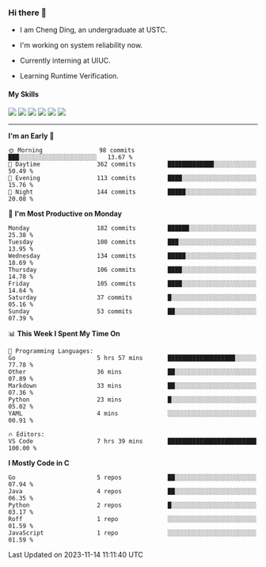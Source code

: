 ### Hi there 👋

* I am Cheng Ding, an undergraduate at USTC.
  
* I'm working on system reliability now.

* Currently interning at UIUC.

-  Learning Runtime Verification.

#### My Skills

![](https://img.shields.io/badge/C++-65318e?logo=cplusplus&logoColor=fff)
![](https://img.shields.io/badge/Python-3e74a2?logo=python&logoColor=fff)
![](https://img.shields.io/badge/C-5654a2?logo=c&logoColor=fff)
![](https://img.shields.io/badge/Go-00aaff?logo=go&logoColor=fff)
![](https://img.shields.io/badge/Docker-0088ff?logo=docker&logoColor=fff)
![](https://img.shields.io/badge/Apache-D22128?logo=apache&logoColor=fff)

---
<!--START_SECTION:waka-->
**I'm an Early 🐤** 

```text
🌞 Morning                98 commits          ███░░░░░░░░░░░░░░░░░░░░░░   13.67 % 
🌆 Daytime                362 commits         █████████████░░░░░░░░░░░░   50.49 % 
🌃 Evening                113 commits         ████░░░░░░░░░░░░░░░░░░░░░   15.76 % 
🌙 Night                  144 commits         █████░░░░░░░░░░░░░░░░░░░░   20.08 % 
```
📅 **I'm Most Productive on Monday** 

```text
Monday                   182 commits         ██████░░░░░░░░░░░░░░░░░░░   25.38 % 
Tuesday                  100 commits         ███░░░░░░░░░░░░░░░░░░░░░░   13.95 % 
Wednesday                134 commits         █████░░░░░░░░░░░░░░░░░░░░   18.69 % 
Thursday                 106 commits         ████░░░░░░░░░░░░░░░░░░░░░   14.78 % 
Friday                   105 commits         ████░░░░░░░░░░░░░░░░░░░░░   14.64 % 
Saturday                 37 commits          █░░░░░░░░░░░░░░░░░░░░░░░░   05.16 % 
Sunday                   53 commits          ██░░░░░░░░░░░░░░░░░░░░░░░   07.39 % 
```


📊 **This Week I Spent My Time On** 

```text
💬 Programming Languages: 
Go                       5 hrs 57 mins       ███████████████████░░░░░░   77.78 % 
Other                    36 mins             ██░░░░░░░░░░░░░░░░░░░░░░░   07.89 % 
Markdown                 33 mins             ██░░░░░░░░░░░░░░░░░░░░░░░   07.36 % 
Python                   23 mins             █░░░░░░░░░░░░░░░░░░░░░░░░   05.02 % 
YAML                     4 mins              ░░░░░░░░░░░░░░░░░░░░░░░░░   00.91 % 

🔥 Editors: 
VS Code                  7 hrs 39 mins       █████████████████████████   100.00 % 
```

**I Mostly Code in C** 

```text
Go                       5 repos             ██░░░░░░░░░░░░░░░░░░░░░░░   07.94 % 
Java                     4 repos             ██░░░░░░░░░░░░░░░░░░░░░░░   06.35 % 
Python                   2 repos             █░░░░░░░░░░░░░░░░░░░░░░░░   03.17 % 
Roff                     1 repo              ░░░░░░░░░░░░░░░░░░░░░░░░░   01.59 % 
JavaScript               1 repo              ░░░░░░░░░░░░░░░░░░░░░░░░░   01.59 % 
```




 Last Updated on 2023-11-14 11:11:40 UTC
<!--END_SECTION:waka-->

